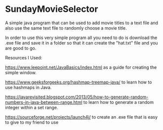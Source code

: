 # SundayMovieSelector
A simple java program that can be used to add movie titles to a text file and also use the same text file to randomly choose a movie title.

In order to use this very simple program all you need to do is download the .exe file and save it in a folder so that it can create the "hat.txt" file and you are good to go.

Resources I Used:

https://www.leepoint.net/JavaBasics/index.html as a guide for creating the simple window.

https://www.geeksforgeeks.org/hashmap-treemap-java/ to learn how to use hashmaps in Java.

https://javarevisited.blogspot.com/2013/05/how-to-generate-random-numbers-in-java-between-range.html to learn how to generate a random integer within a set range.

https://sourceforge.net/projects/launch4j/ to create an .exe file that is easy to give to my friend to use
